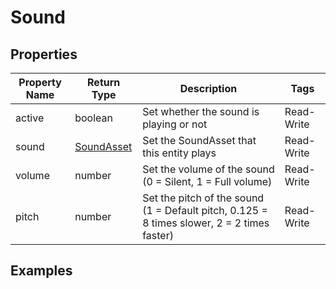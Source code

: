 # Sound

## Properties

| Property Name | Return Type                         | Description                                                                                | Tags       |
|---------------|-------------------------------------|--------------------------------------------------------------------------------------------|------------|
| active        | boolean                             | Set whether the sound is playing or not                                                    | Read-Write | 
| sound         | [SoundAsset](../assets/sound_asset) | Set the SoundAsset that this entity plays                                                  | Read-Write |
| volume        | number                              | Set the volume of the sound (0 = Silent, 1 = Full volume)                                  | Read-Write |
| pitch         | number                              | Set the pitch of the sound (1 = Default pitch, 0.125 = 8 times slower, 2 = 2 times faster) | Read-Write |

## Examples